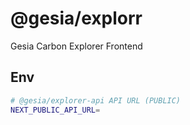 # @gesia/explorr

Gesia Carbon Explorer Frontend

## Env

```bash
# @gesia/explorer-api API URL (PUBLIC)
NEXT_PUBLIC_API_URL=
```
